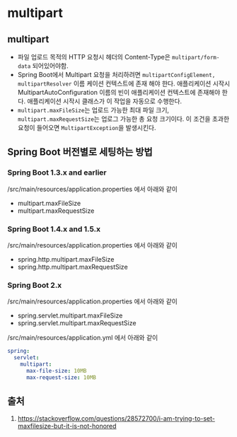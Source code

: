 # multipart

## multipart
* 파일 업로드 목적의 HTTP 요청시 헤더의 Content-Type은 `multipart/form-data` 되어있어야함.
* Spring Boot에서 Multipart 요청을 처리하려면 `multipartConfigElement, multipartResolver` 이름 케이션 컨텍스트에 존재 해야 한다. 애플리케이션 시작시 MultipartAutoConfiguration 이름의 빈이 애플리케이션 컨텍스트에 존재해야 한다. 애플리케이션 시작시 클래스가 이 작업을 자동으로 수행한다.
* `multipart.maxFileSize`는 업로드 가능한 최대 파일 크기, `multipart.maxRequestSize`는 업로그 가능한 총 요청 크기이다. 이 조건을 초과한 요청이 들어오면 `MultipartException`을 발생시킨다.

## Spring Boot 버전별로 세팅하는 방법
### Spring Boot 1.3.x and earlier
/src/main/resources/application.properties 에서 아래와 같이
* multipart.maxFileSize
* multipart.maxRequestSize

### Spring Boot 1.4.x and 1.5.x
/src/main/resources/application.properties 에서 아래와 같이
* spring.http.multipart.maxFileSize
* spring.http.multipart.maxRequestSize

### Spring Boot 2.x
/src/main/resources/application.properties 에서 아래와 같이
* spring.servlet.multipart.maxFileSize
* spring.servlet.multipart.maxRequestSize

/src/main/resources/application.yml 에서 아래와 같이
~~~yml
spring:
  servlet:
    multipart:
      max-file-size: 10MB
      max-request-size: 10MB
~~~

## 출처
1. https://stackoverflow.com/questions/28572700/i-am-trying-to-set-maxfilesize-but-it-is-not-honored